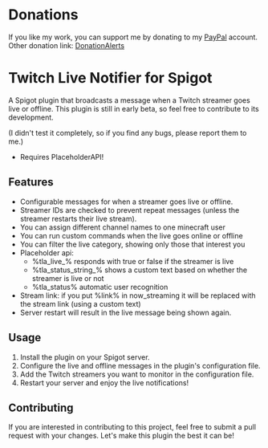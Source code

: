 # Donations
If you like my work, you can support me by donating to my [PayPal](https://paypal.me/ax3lt) account.<br>
Other donation link: [DonationAlerts](https://www.donationalerts.com/r/ax3lt)

# Twitch Live Notifier for Spigot

A Spigot plugin that broadcasts a message when a Twitch streamer goes live or offline. This plugin is still in early beta, so feel free to contribute to its development.

(I didn't test it completely, so if you find any bugs, please report them to me.)

- Requires PlaceholderAPI!

## Features
- Configurable messages for when a streamer goes live or offline.
- Streamer IDs are checked to prevent repeat messages (unless the streamer restarts their live stream).
- You can assign different channel names to one minecraft user
- You can run custom commands when the live goes online or offline
- You can filter the live category, showing only those that interest you
- Placeholder api:
  - %tla_live_<mcUsername>% responds with true or false if the streamer is live
  - %tla_status_string_<mcUsername>% shows a custom text based on whether the streamer is live or not
  - %tla_status% automatic user recognition
- Stream link: if you put %link% in now_streaming it will be replaced with the stream link (using a custom text)
- Server restart will result in the live message being shown again.

## Usage
1. Install the plugin on your Spigot server.
2. Configure the live and offline messages in the plugin's configuration file.
3. Add the Twitch streamers you want to monitor in the configuration file.
4. Restart your server and enjoy the live notifications!

## Contributing
If you are interested in contributing to this project, feel free to submit a pull request with your changes. Let's make this plugin the best it can be!

